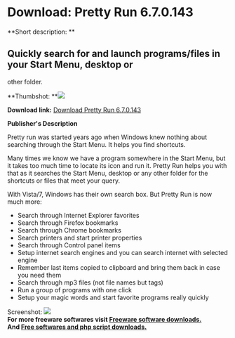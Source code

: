 # Download: Pretty Run 6.7.0.143

**Short description: **

## Quickly search for and launch programs/files in your Start Menu, desktop or
other folder.

  
**Thumbshot: **![](http://www.freewarefiles.com/screenshot/prettyrun6_md.jpg)   
  
**Download link:** [Download Pretty Run 6.7.0.143](http://freesoftwares.boysofts.com/Pretty-Run_program_56974.html)  
  

**Publisher's Description**  
  

Pretty run was started years ago when Windows knew nothing about searching
through the Start Menu. It helps you find shortcuts.

Many times we know we have a program somewhere in the Start Menu, but it takes
too much time to locate its icon and run it. Pretty Run helps you with that as
it searches the Start Menu, desktop or any other folder for the shortcuts or
files that meet your query.

With Vista/7, Windows has their own search box. But Pretty Run is now much
more:

  * Search through Internet Explorer favorites 
  * Search through Firefox bookmarks 
  * Search through Chrome bookmarks 
  * Search printers and start printer properties 
  * Search through Control panel items 
  * Setup internet search engines and you can search internet with selected engine 
  * Remember last items copied to clipboard and bring them back in case you need them 
  * Search through mp3 files (not file names but tags) 
  * Run a group of programs with one click 
  * Setup your magic words and start favorite programs really quickly 

  
  
Screenshot: ![](http://www.freewarefiles.com/screenshot/prettyrun6.jpg)  
**For more freeware softwares visit [Freeware software downloads.](http://freesoftwares.boysofts.com/)**   
**And [Free softwares and php script downloads.](http://www.boysofts.com/)**

